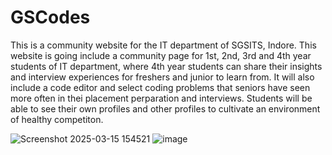# GSCodes

This is a community website for the IT department of SGSITS, Indore. 
This website is going include a community page for 1st, 2nd, 3rd and 4th year students of IT department, where 4th year students can share their insights and interview experiences for freshers and junior to learn from. 
It will also include a code editor and select coding problems that seniors have seen more often in thei placement perparation and interviews. Students will be able to see their own profiles and other profiles to cultivate an environment of healthy competiton. 

![Screenshot 2025-03-15 154521](https://github.com/user-attachments/assets/9361c154-65db-45a4-b00d-bb2342f36234)
![image](https://github.com/user-attachments/assets/7c8840b4-b6c8-46e1-ac95-7ed0672b0280)
